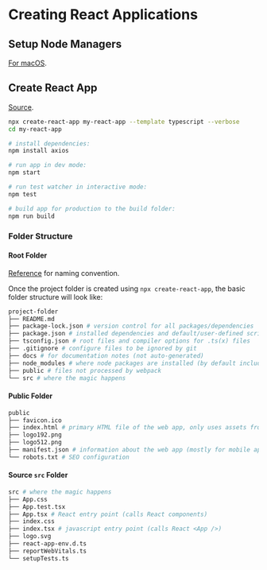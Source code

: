 # Creating React Applications

## Setup Node Managers

[For macOS](/1-setup-and-overview/1b-macos/2-node-managers.md).

## Create React App

[Source](https://github.com/facebook/create-react-app).

```zsh
npx create-react-app my-react-app --template typescript --verbose
cd my-react-app

# install dependencies:
npm install axios

# run app in dev mode:
npm start

# run test watcher in interactive mode:
npm test

# build app for production to the build folder:
npm run build
```

### Folder Structure

#### Root Folder

[Reference](https://github.com/airbnb/javascript/tree/master/react#naming) for naming convention.

Once the project folder is created using `npx create-react-app`, the basic folder structure will look like:

```zsh
project-folder
├── README.md
├── package-lock.json # version control for all packages/dependencies
├── package.json # installed dependencies and default/user-defined scripts
├── tsconfig.json # root files and compiler options for .ts(x) files
├── .gitignore # configure files to be ignored by git
├── docs # for documentation notes (not auto-generated)
├── node_modules # where node packages are installed (by default included in .gitignore)
├── public # files not processed by webpack
└── src # where the magic happens
```

#### Public Folder

```zsh
public
├── favicon.ico
├── index.html # primary HTML file of the web app, only uses assets from `public`, calls root element from `src`.
├── logo192.png
├── logo512.png
├── manifest.json # information about the web app (mostly for mobile apps)
└── robots.txt # SEO configuration
```

#### Source `src` Folder

```zsh
src # where the magic happens
├── App.css
├── App.test.tsx
├── App.tsx # React entry point (calls React components)
├── index.css
├── index.tsx # javascript entry point (calls React <App />)
├── logo.svg
├── react-app-env.d.ts
├── reportWebVitals.ts
└── setupTests.ts
```
